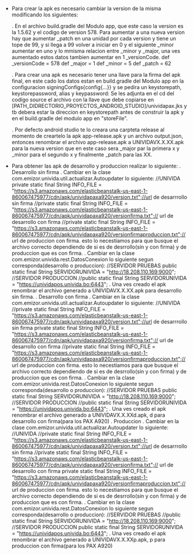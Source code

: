 - Para crear la apk es necesario cambiar la version de la misma modificando los siguientes:

	. En el archivo build.gradle del Modulo app, que este caso la version es la 1.5.62 y el codigo de version 578. Para aumentar a una nueva version hay que aumentar _patch en una unidad por cada version y tiene un tope de 99, y si llega a 99 volver a iniciar en 0 y el siguiente _minor aumentar en uno y lo mmisma relacion entre _minor y _major, una ves aumentado estos datos tambien aumentar en 1 _versionCode.
		def _versionCode = 578
	    def _major = 1
	    def _minor = 5
	    def _patch = 62

	. Para crear una apk es necesario tener una llave para la firma del apk final, en este cado los datos estan en build.gradle del Modulo app en la configuracion signingConfigs{config{...}} y se pedira un keystorepath, keystorepassword, alias y keypassword:
		Se les adjunta en el cd del codigo source el archivo con la llave que debe copiarse en [PATH_DIDRECTORIO_PROYECTOS_ANDROID_STUDIO]/unividapax.jks y tb debera estar la direccion en keystorepath antes de construir la apk y en el build.gradle del modulo app en "storeFile".

	. Por defecto android studio te lo creara una carpteta release al momento de creartelo la apk app-release.apk y un archivo output.json, entonces renombrar el archivo app-release.apk a UNIVIDAVX.X.XX.apk para la nueva version que en este caso sera _major par la primera x y _minor para el segundo x y finalmente _patch para las XX.


- Para obtener las apk de desarrollo y produccion realizar lo siguiente:
	. Desarrollo sin firma
	 	. Cambiar en la clase com.emizor.univida.util.actualizar.Autoupdater lo siguiente:
	 		//UNIVIDA
		    private static final String INFO_FILE = "https://s3.amazonaws.com/elasticbeanstalk-us-east-1-860067475977/cdn/apk/unividapaxa920/version.txt";//url de desarrrollo sin firma
		    //private static final String INFO_FILE = "https://s3.amazonaws.com/elasticbeanstalk-us-east-1-860067475977/cdn/apk/unividapaxa920/versionfirma.txt";// url de desarrollo con firma
		    //private static final String INFO_FILE = "https://s3.amazonaws.com/elasticbeanstalk-us-east-1-860067475977/cdn/apk/unividapaxa920/versionfirmaproduccion.txt";// url de produccion con firma.
		 esto lo necestiamos para que busque el archivo correcto dependiendo de si es de desrrollo(sin y con firma) y de produccion que es con firma.
		. Cambiar en la clase com.emizor.univida.rest.DatosConexion lo siguiente segun corresponda(desarrollo o produccion):
		 	//SERVIDOR PRUEBAS
		    public static final String SERVIDORUNIVIDA = "http://18.208.110.169:9000";
		    //SERVIDOR PRODUCCION
		    //public static final String SERVIDORUNIVIDA = "https://unividapos.univida.bo:6443";
	    . Una ves creado el apk renombrar el archivo generado a UNIVIDAVX.X.XX.apk para desarrollo sin firma.
	. Desarrollo con firma
		. Cambiar en la clase com.emizor.univida.util.actualizar.Autoupdater lo siguiente:
	 		//UNIVIDA
		    //private static final String INFO_FILE = "https://s3.amazonaws.com/elasticbeanstalk-us-east-1-860067475977/cdn/apk/unividapaxa920/version.txt";//url de desarrrollo sin firma
		    private static final String INFO_FILE = "https://s3.amazonaws.com/elasticbeanstalk-us-east-1-860067475977/cdn/apk/unividapaxa920/versionfirma.txt";// url de desarrollo con firma
		    //private static final String INFO_FILE = "https://s3.amazonaws.com/elasticbeanstalk-us-east-1-860067475977/cdn/apk/unividapaxa920/versionfirmaproduccion.txt";// url de produccion con firma.
		 esto lo necestiamos para que busque el archivo correcto dependiendo de si es de desrrollo(sin y con firma) y de produccion que es con firma.
		. Cambiar en la clase com.emizor.univida.rest.DatosConexion lo siguiente segun corresponda(desarrollo o produccion):
		 	//SERVIDOR PRUEBAS
		    public static final String SERVIDORUNIVIDA = "http://18.208.110.169:9000";
		    //SERVIDOR PRODUCCION
		    //public static final String SERVIDORUNIVIDA = "https://unividapos.univida.bo:6443";
	    . Una ves creado el apk renombrar el archivo generado a UNIVIDAVX.X.XXd.apk, d para desarrollo con firma(para los PAX A920)
	. Produccion 
		. Cambiar en la clase com.emizor.univida.util.actualizar.Autoupdater lo siguiente:
	 		//UNIVIDA
		    //private static final String INFO_FILE = "https://s3.amazonaws.com/elasticbeanstalk-us-east-1-860067475977/cdn/apk/unividapaxa920/version.txt";//url de desarrrollo sin firma
		    //private static final String INFO_FILE = "https://s3.amazonaws.com/elasticbeanstalk-us-east-1-860067475977/cdn/apk/unividapaxa920/versionfirma.txt";// url de desarrollo con firma
		    private static final String INFO_FILE = "https://s3.amazonaws.com/elasticbeanstalk-us-east-1-860067475977/cdn/apk/unividapaxa920/versionfirmaproduccion.txt";// url de produccion con firma.
		 esto lo necestiamos para que busque el archivo correcto dependiendo de si es de desrrollo(sin y con firma) y de produccion que es con firma.
		. Cambiar en la clase com.emizor.univida.rest.DatosConexion lo siguiente segun corresponda(desarrollo o produccion):
		 	//SERVIDOR PRUEBAS
		    //public static final String SERVIDORUNIVIDA = "http://18.208.110.169:9000";
		    //SERVIDOR PRODUCCION
		    public static final String SERVIDORUNIVIDA = "https://unividapos.univida.bo:6443";
		. Una ves creado el apk renombrar el archivo generado a UNIVIDAVX.X.XXp.apk, p para produccion con firma(para los PAX A920)	